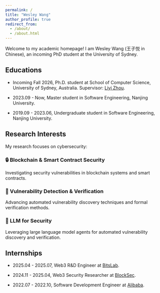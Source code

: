 ```yaml
---
permalink: /
title: "Wesley Wang"
author_profile: true
redirect_from: 
  - /about/
  - /about.html
---
```


Welcome to my academic homepage! I am Wesley Wang (王子悦 in Chinese), an incoming PhD student at the University of Sydney.

## Educations

* Incoming Fall 2026, Ph.D. student at School of Computer Science, University of Sydney, Australia. Supervisor: [Liyi Zhou](https://lzhou1110.github.io/).

* 2023.09 - Now, Master student in Software Engineering, Nanjing University.

* 2019.09 - 2023.06, Undergraduate student in Software Engineering, Nanjing University.

## Research Interests

My research focuses on cybersecurity:

### 🔒 Blockchain & Smart Contract Security
Investigating security vulnerabilities in blockchain systems and smart contracts.

### 🐛 Vulnerability Detection & Verification  
Advancing automated vulnerability discovery techniques and formal verification methods.

### 🤖 LLM for Security
Leveraging large language model agents for automated vulnerability discovery and verification.

## Internships

* 2025.04 - 2025.07, Web3 R&D Engineer at [BitsLab](https://www.bitslab.xyz/).

* 2024.11 - 2025.04, Web3 Security Researcher at [BlockSec](https://blocksec.com/).

* 2022.07 - 2022.10, Software Development Engineer at [Alibaba](https://www.dingtalk.com/en).
